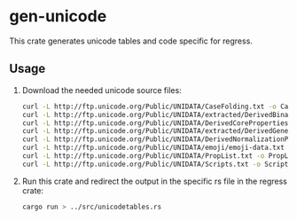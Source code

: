 # gen-unicode

This crate generates unicode tables and code specific for regress.

## Usage

1. Download the needed unicode source files:

    ```sh
    curl -L http://ftp.unicode.org/Public/UNIDATA/CaseFolding.txt -o CaseFolding.txt
    curl -L http://ftp.unicode.org/Public/UNIDATA/extracted/DerivedBinaryProperties.txt -o DerivedBinaryProperties.txt
    curl -L http://ftp.unicode.org/Public/UNIDATA/DerivedCoreProperties.txt -o DerivedCoreProperties.txt
    curl -L http://ftp.unicode.org/Public/UNIDATA/extracted/DerivedGeneralCategory.txt -o DerivedGeneralCategory.txt
    curl -L http://ftp.unicode.org/Public/UNIDATA/DerivedNormalizationProps.txt -o DerivedNormalizationProps.txt
    curl -L http://ftp.unicode.org/Public/UNIDATA/emoji/emoji-data.txt -o emoji-data.txt
    curl -L http://ftp.unicode.org/Public/UNIDATA/PropList.txt -o PropList.txt
    curl -L http://ftp.unicode.org/Public/UNIDATA/Scripts.txt -o Scripts.txt
    ```

2. Run this crate and redirect the output in the specific rs file in the regress crate:

    ```sh
    cargo run > ../src/unicodetables.rs
    ```
